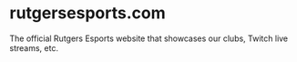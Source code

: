 # rutgersesports.com

The official Rutgers Esports website that showcases our
clubs, Twitch live streams, etc.

